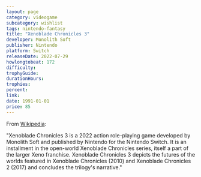 ```yaml
---
layout: page
category: videogame
subcategory: wishlist
tags: nintendo-fantasy
title: "Xenoblade Chronicles 3"
developer: Monolith Soft
publisher: Nintendo
platform: Switch
releaseDate: 2022-07-29
howlongtobeat: 172
difficulty:
trophyGuide:
durationHours:
trophies:
percent:
link:
date: 1991-01-01
price: 85
---
```


From [Wikipedia](https://en.wikipedia.org/wiki/Xenoblade_Chronicles_3):

"Xenoblade Chronicles 3 is a 2022 action role-playing game developed by Monolith Soft and published by Nintendo for the Nintendo Switch. It is an installment in the open-world Xenoblade Chronicles series, itself a part of the larger Xeno franchise. Xenoblade Chronicles 3 depicts the futures of the worlds featured in Xenoblade Chronicles (2010) and Xenoblade Chronicles 2 (2017) and concludes the trilogy's narrative."
